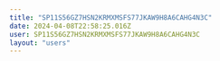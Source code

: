 ```yaml
---
title: "SP11S56GZ7HSN2KRMXMSFS77JKAW9H8A6CAHG4N3C"
date: 2024-04-08T22:58:25.016Z
user: SP11S56GZ7HSN2KRMXMSFS77JKAW9H8A6CAHG4N3C
layout: "users"
---
```

    